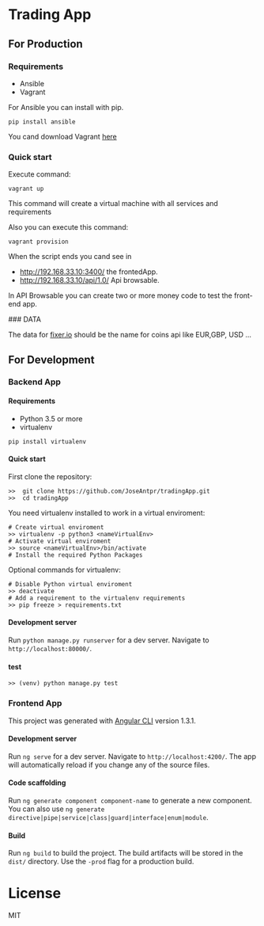 # Trading App

## For Production

### Requirements 
- Ansible
- Vagrant

For Ansible you can install with pip.
```
pip install ansible
```

You cand download Vagrant [here](https://www.vagrantup.com/downloads.html)

### Quick start

Execute command:

```
vagrant up
```
This command will create a virtual machine with all services and requirements

Also you can execute this command: 

```
vagrant provision
```

When the script ends you cand see in 
-   http://192.168.33.10:3400/  the frontedApp.
-   http://192.168.33.10/api/1.0/ Api browsable.

In API Browsable you can create two or more money code to test the front-end app.

### DATA 

The data for [fixer.io](http://fixer.io/) should be the name for coins api like EUR,GBP, USD ...

## For Development

### Backend App

#### Requirements 
- Python 3.5 or more
- virtualenv
```
pip install virtualenv
```
#### Quick start

First clone the repository: 

```
>>  git clone https://github.com/JoseAntpr/tradingApp.git
>>  cd tradingApp 
```

You need virtualenv installed to work in a virtual enviroment:
```
# Create virtual enviroment 
>> virtualenv -p python3 <nameVirtualEnv>
# Activate virtual enviroment
>> source <nameVirtualEnv>/bin/activate
# Install the required Python Packages
```

Optional commands for virtualenv:
```
# Disable Python virtual enviroment
>> deactivate
# Add a requirement to the virtualenv requirements
>> pip freeze > requirements.txt
```

#### Development server
Run `python manage.py runserver` for a dev server. Navigate to `http://localhost:80000/`.

#### test

```
>> (venv) python manage.py test
```

### Frontend App

This project was generated with [Angular CLI](https://github.com/angular/angular-cli) version 1.3.1.

#### Development server

Run `ng serve` for a dev server. Navigate to `http://localhost:4200/`. The app will automatically reload if you change any of the source files.

#### Code scaffolding

Run `ng generate component component-name` to generate a new component. You can also use `ng generate directive|pipe|service|class|guard|interface|enum|module`.

#### Build

Run `ng build` to build the project. The build artifacts will be stored in the `dist/` directory. Use the `-prod` flag for a production build.

# License
MIT
